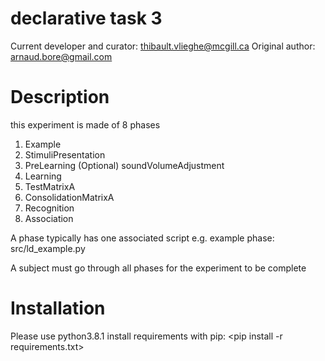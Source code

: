 # declarative task 3
Current developer and curator: thibault.vlieghe@mcgill.ca
Original author: arnaud.bore@gmail.com

# Description
this experiment is made of 8 phases
1. Example
2. StimuliPresentation
3. PreLearning
(Optional) soundVolumeAdjustment
4. Learning
5. TestMatrixA
6. ConsolidationMatrixA
7. Recognition
8. Association

A phase typically has one associated script
e.g. example phase: src/ld_example.py

A subject must go through all phases for the experiment to be complete

# Installation
Please use  python3.8.1
install requirements with pip: <pip install -r requirements.txt>